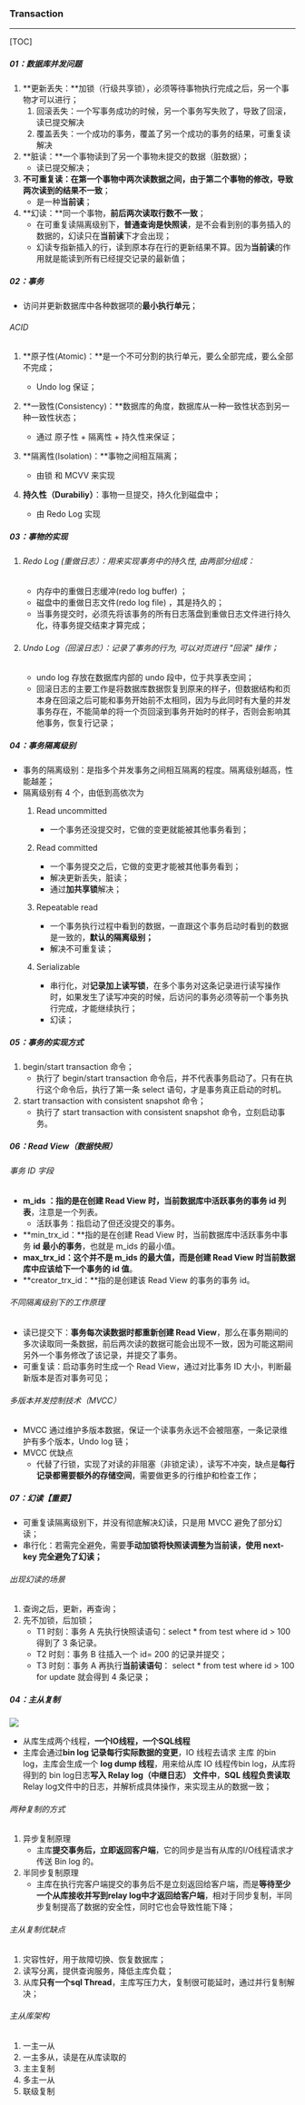 ### Transaction

------

[TOC]

##### 01：数据库并发问题

1. **更新丢失：**加锁（行级共享锁），必须等待事物执行完成之后，另一个事物才可以进行；
   1. 回滚丢失：一个写事务成功的时候，另一个事务写失败了，导致了回滚，读已提交解决
   2. 覆盖丢失：一个成功的事务，覆盖了另一个成功的事务的结果，可重复读解决
2. **脏读：**一个事物读到了另一个事物未提交的数据（脏数据）；
   - 读已提交解决；
3. **不可重复读：**在第一个事物中两次读数据之间，由于第二个事物的修改，导致**两次读到的结果不一致**；
   - 是一种**当前读**；
4. **幻读：**同一个事物，**前后两次读取行数不一致**；
   - 在可重复读隔离级别下，**普通查询是快照读**，是不会看到别的事务插入的数据的，幻读只在**当前读**下才会出现；
   - 幻读专指新插入的行，读到原本存在行的更新结果不算。因为**当前读**的作用就是能读到所有已经提交记录的最新值；

##### 02：事务

- 访问并更新数据库中各种数据项的**最小执行单元**；

###### ACID

1. **原子性(Atomic)：**是一个不可分割的执行单元，要么全部完成，要么全部不完成；
   - Undo log 保证；

2. **一致性(Consistency)：**数据库的角度，数据库从一种一致性状态到另一种一致性状态；
   - 通过 原子性 + 隔离性 + 持久性来保证；
3. **隔离性(Isolation)：**事物之间相互隔离；
   - 由锁 和 MCVV 来实现
4. **持久性（Durabiliy）**：事物一旦提交，持久化到磁盘中；
   - 由 Redo Log 实现

##### 03：事物的实现

1. ###### Redo Log (重做日志）：用来实现事务中的持久性, 由两部分组成：

   - 内存中的重做日志缓冲(redo log buffer) ；
   - 磁盘中的重做日志文件(redo log file) ，其是持久的；
   - 当事务提交时，必须先将该事务的所有日志落盘到重做日志文件进行持久化，待事务提交结束才算完成；

2. ###### Undo Log（回滚日志）：记录了事务的行为, 可以对页进行 "回滚" 操作；

   -  undo log 存放在数据库内部的 undo 段中，位于共享表空间；
   - 回滚日志的主要工作是将数据库数据恢复到原来的样子，但数据结构和页本身在回滚之后可能和事务开始前不太相同，因为与此同时有大量的并发事务存在，不能简单的将一个页回滚到事务开始时的样子，否则会影响其他事务，恢复行记录；

##### 04：事务隔离级别

- 事务的隔离级别：是指多个并发事务之间相互隔离的程度。隔离级别越高，性能越差；
- 隔离级别有 4 个，由低到高依次为 
  1. Read uncommitted
     - 一个事务还没提交时，它做的变更就能被其他事务看到；
  
  2. Read committed
  
     - 一个事务提交之后，它做的变更才能被其他事务看到；
     - 解决更新丢失，脏读；
     - 通过**加共享锁**解决；
  3. Repeatable read
  
     - 一个事务执行过程中看到的数据，一直跟这个事务启动时看到的数据是一致的，**默认的隔离级别；**
     - 解决不可重复读；
  4. Serializable
  
     - 串行化，对**记录加上读写锁**，在多个事务对这条记录进行读写操作时，如果发生了读写冲突的时候，后访问的事务必须等前一个事务执行完成，才能继续执行；
     - 幻读；

##### 05：事务的实现方式

1. begin/start transaction 命令；
   - 执行了 begin/start transaction 命令后，并不代表事务启动了。只有在执行这个命令后，执行了第一条 select 语句，才是事务真正启动的时机。
2. start transaction with consistent snapshot 命令；
   - 执行了 start transaction with consistent snapshot 命令，立刻启动事务。

##### 06：Read View（数据快照）

###### 事务 ID 字段

- **m_ids ：**指的是在创建 Read View 时，当前数据库中活跃事务的**事务 id 列表**，注意是一个列表。
  - 活跃事务：指启动了但还没提交的事务。
- **min_trx_id：**指的是在创建 Read View 时，当前数据库中活跃事务中事务 **id 最小的事务**，也就是 m_ids 的最小值。
- **max_trx_id：**这个并不是 m_ids 的最大值，而是**创建 Read View 时当前数据库中应该给下一个事务的 id 值**。
- **creator_trx_id：**指的是创建该 Read View 的事务的事务 id。

###### 不同隔离级别下的工作原理

- 读已提交下：**事务每次读数据时都重新创建 Read View**，那么在事务期间的多次读取同一条数据，前后两次读的数据可能会出现不一致，因为可能这期间另外一个事务修改了该记录，并提交了事务。
- 可重复读：启动事务时生成一个 Read View，通过对比事务 ID 大小，判断最新版本是否对事务可见；

###### 多版本并发控制技术（MVCC）

- MVCC 通过维护多版本数据，保证一个读事务永远不会被阻塞，一条记录维护有多个版本，Undo log 链；
- MVCC 优缺点
  - 代替了行锁，实现了对读的非阻塞（非锁定读），读写不冲突，缺点是**每行记录都需要额外的存储空间**，需要做更多的行维护和检查工作；

##### 07：幻读【重要】

- 可重复读隔离级别下，并没有彻底解决幻读，只是用 MVCC 避免了部分幻读；
- 串行化：若需完全避免，需要**手动加锁将快照读调整为当前读，使用 next-key 完全避免了幻读；**

###### 出现幻读的场景

1. 查询之后，更新，再查询；
2. 先不加锁，后加锁；
   - T1 时刻：事务 A 先执行快照读语句：select * from test where id > 100 得到了 3 条记录。
   - T2 时刻：事务 B 往插入一个 id= 200 的记录并提交；
   - T3 时刻：事务 A 再执行**当前读语句**： select * from test where id > 100 for update 就会得到 4 条记录；

##### 04：主从复制

![](https://github.com/likang315/Middleware/blob/master/09：MySQL/photos/主从复制.png?raw=true)

- 从库生成两个线程，**一个IO线程，一个SQL线程**
- 主库会通过**bin log 记录每行实际数据的变更**，IO 线程去请求 主库 的bin log，主库会生成一个 **log dump 线程**，用来给从库 IO 线程传bin log，从库将得到的 bin log日志**写入 Relay log（中继日志） 文件中**，**SQL 线程负责读取**Relay log文件中的日志，并解析成具体操作，来实现主从的数据一致；

###### 两种复制的方式

1. 异步复制原理
   - 主库**提交事务后，立即返回客户端**，它的同步是当有从库的I/O线程请求才传送 Bin log 的。
2. 半同步复制原理
   - 主库在执行完客户端提交的事务后不是立刻返回给客户端，而是**等待至少一个从库接收并写到relay log中才返回给客户端**，相对于同步复制，半同步复制提高了数据的安全性，同时它也会导致性能下降； 

###### 主从复制优缺点

1. 灾容性好，用于故障切换、恢复数据库；
2. 读写分离，提供查询服务，降低主库负载；
3. 从库**只有一个sql Thread**，主库写压力大，复制很可能延时，通过并行复制解决；

######  主从库架构

1. 一主一从
2. 一主多从，读是在从库读取的
3. 主主复制
4. 多主一从
5. 联级复制

